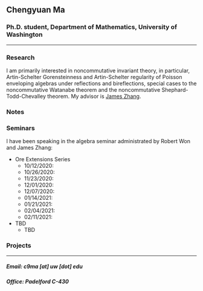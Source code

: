 ## Chengyuan Ma

### Ph.D. student, Department of Mathematics, University of Washington

---

### Research

I am primarily interested in noncommutative invariant theory, in particular, Artin-Schelter Gorensteinness and Artin-Schelter regularity of Poisson enveloping algebras under reflections and bireflections, special cases to the noncommutative Watanabe theorem and the noncommutative Shephard-Todd-Chevalley theorem. My advisor is [James Zhang](https://math.washington.edu/people/james-zhang).

### Notes

### Seminars

I have been speaking in the algebra seminar administrated by Robert Won and James Zhang:

- Ore Extensions Series
  - 10/12/2020:
  - 10/26/2020:
  - 11/23/2020:
  - 12/01/2020:
  - 12/07/2020:
  - 01/14/2021:
  - 01/21/2021:
  - 02/04/2021:
  - 02/11/2021:
- TBD
  - TBD

### Projects



---

##### Email: c9ma [at] uw [dot] edu
##### Office: Padelford C-430
